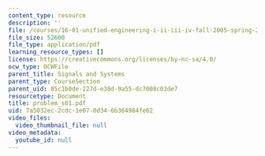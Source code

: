 ```yaml
---
content_type: resource
description: ''
file: /courses/16-01-unified-engineering-i-ii-iii-iv-fall-2005-spring-2006/7a5032ec2cdc1e070d346b364984fe62_problem_s01.pdf
file_size: 52600
file_type: application/pdf
learning_resource_types: []
license: https://creativecommons.org/licenses/by-nc-sa/4.0/
ocw_type: OCWFile
parent_title: Signals and Systems
parent_type: CourseSection
parent_uid: 85c1b0de-227d-e38d-9a55-dc7008c03de7
resourcetype: Document
title: problem_s01.pdf
uid: 7a5032ec-2cdc-1e07-0d34-6b364984fe62
video_files:
  video_thumbnail_file: null
video_metadata:
  youtube_id: null
---
```

